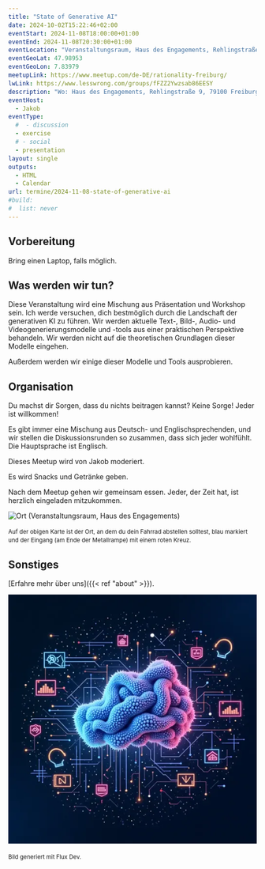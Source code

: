 ```yaml
---
title: "State of Generative AI"
date: 2024-10-02T15:22:46+02:00
eventStart: 2024-11-08T18:00:00+01:00
eventEnd: 2024-11-08T20:30:00+01:00
eventLocation: "Veranstaltungsraum, Haus des Engagements, Rehlingstraße 9, 79100 Freiburg"
eventGeoLat: 47.98953
eventGeoLon: 7.83979
meetupLink: https://www.meetup.com/de-DE/rationality-freiburg/
lwLink: https://www.lesswrong.com/groups/fFZZ2Ywzsab86EESY
description: "Wo: Haus des Engagements, Rehlingstraße 9, 79100 Freiburg. Wann: Freitag, 8. November 2024 um 18:00 Uhr MEZ."
eventHost:
  - Jakob
eventType:
  #  - discussion
  - exercise
  # - social
  - presentation
layout: single
outputs:
  - HTML
  - Calendar
url: termine/2024-11-08-state-of-generative-ai
#build:
#  list: never
---
```


## Vorbereitung

Bring einen Laptop, falls möglich.

## Was werden wir tun?

Diese Veranstaltung wird eine Mischung aus Präsentation und Workshop sein.
Ich werde versuchen, dich bestmöglich durch die Landschaft der generativen KI zu führen.
Wir werden aktuelle Text-, Bild-, Audio- und Videogenerierungsmodelle und -tools aus einer praktischen Perspektive behandeln.
Wir werden nicht auf die theoretischen Grundlagen dieser Modelle eingehen.

Außerdem werden wir einige dieser Modelle und Tools ausprobieren.

## Organisation

Du machst dir Sorgen, dass du nichts beitragen kannst? Keine Sorge! Jeder ist
willkommen!

Es gibt immer eine Mischung aus Deutsch- und Englischsprechenden, und wir stellen die Diskussionsrunden so zusammen, dass sich jeder wohlfühlt. Die Hauptsprache ist Englisch.

Dieses Meetup wird von Jakob moderiert.

Es wird Snacks und Getränke geben.

Nach dem Meetup gehen wir gemeinsam essen. Jeder, der Zeit hat, ist herzlich
eingeladen mitzukommen.

![Ort (Veranstaltungsraum, Haus des Engagements)](/images/hde-new-building-2.png)

<small>Auf der obigen Karte ist der Ort, an dem du dein Fahrrad abstellen
solltest, blau markiert und der Eingang (am Ende der Metallrampe) mit einem
roten Kreuz.</small>

## Sonstiges

[Erfahre mehr über uns]({{< ref "about" >}}).

![State of Generative AI](cover.webp "State of Generative AI")

<small>Bild generiert mit Flux Dev.</small>
